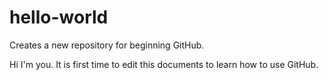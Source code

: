 # hello-world
Creates a new repository for beginning GitHub.

Hi I'm you.
It is first time to edit this documents to learn how to use GitHub.
